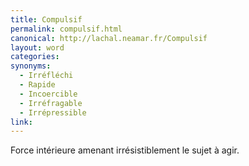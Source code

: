 ```yaml
---
title: Compulsif
permalink: compulsif.html
canonical: http://lachal.neamar.fr/Compulsif
layout: word
categories:
synonyms:
  - Irréfléchi
  - Rapide
  - Incoercible
  - Irréfragable
  - Irrépressible
link: 
---
```


Force intérieure amenant irrésistiblement le sujet à agir.

